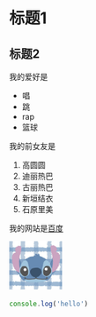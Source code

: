 # 标题1
## 标题2

我的爱好是

* 唱
* 跳
* rap
* 篮球

我的前女友是

1. 高圆圆
2. 迪丽热巴
3. 古丽热巴
4. 新垣结衣
5. 石原里美

我的网站是[百度](http://www.baidu.com)

![我是截图](2.png)

```javascript
console.log('hello')